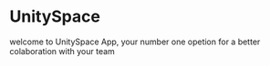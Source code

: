 # UnitySpace
welcome to UnitySpace App, your number one opetion for a better colaboration with your team 
